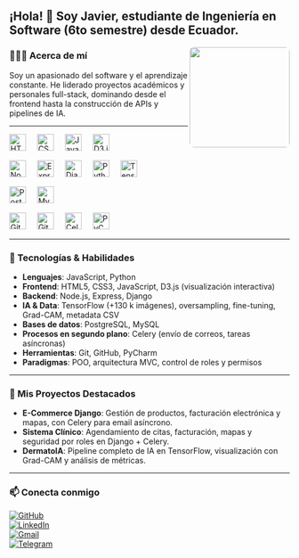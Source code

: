 <h2 align="left">¡Hola! 👋 Soy Javier, estudiante de Ingeniería en Software (6to semestre) desde Ecuador.</h2>

<img align="right" height="180" style="border-radius: 8px;" src="https://i.giphy.com/media/v1.Y2lkPTc5MGI3NjExdXQ4dHQ2MDA4YWg3N281MGV0YXV0NDR3M3Z4Z3Zkb3duczFuazIwcyZlcD12MV9pbnRlcm5hbF9naWZfYnlfaWQmY3Q9Zw/qgQUggAC3Pfv687qPC/giphy.gif" />

### 👨🏻‍💻 Acerca de mí  
Soy un apasionado del software y el aprendizaje constante. He liderado proyectos académicos y personales full-stack, dominando desde el frontend hasta la construcción de APIs y pipelines de IA.

---

<div align="left">
  <!-- Frontend -->
  <img src="https://cdn.jsdelivr.net/gh/devicons/devicon/icons/html5/html5-original.svg" height="30" alt="HTML5" /> <img width="12"/>
  <img src="https://cdn.jsdelivr.net/gh/devicons/devicon/icons/css3/css3-original.svg" height="30" alt="CSS3" /> <img width="12"/>
  <img src="https://cdn.jsdelivr.net/gh/devicons/devicon/icons/javascript/javascript-original.svg" height="30" alt="JavaScript" /> <img width="12"/>
  <img src="https://cdn.jsdelivr.net/gh/devicons/devicon/icons/d3js/d3js-original.svg" height="30" alt="D3.js" /> <img width="12"/>
  
  <!-- Backend & Frameworks -->
  <img src="https://cdn.jsdelivr.net/gh/devicons/devicon/icons/nodejs/nodejs-original.svg" height="30" alt="Node.js" /> <img width="12"/>
  <img src="https://cdn.jsdelivr.net/gh/devicons/devicon/icons/express/express-original.svg" height="30" alt="Express" /> <img width="12"/>
  <img src="https://cdn.jsdelivr.net/gh/devicons/devicon/icons/django/django-plain.svg" height="30" alt="Django" /> <img width="12"/>
  <img src="https://cdn.jsdelivr.net/gh/devicons/devicon/icons/python/python-original.svg" height="30" alt="Python" /> <img width="12"/>
  <img src="https://cdn.jsdelivr.net/gh/devicons/devicon/icons/tensorflow/tensorflow-original.svg" height="30" alt="TensorFlow" /> <img width="12"/>

  <!-- Bases de datos -->
  <img src="https://cdn.jsdelivr.net/gh/devicons/devicon/icons/postgresql/postgresql-original.svg" height="30" alt="PostgreSQL" /> <img width="12"/>
  <img src="https://cdn.jsdelivr.net/gh/devicons/devicon/icons/mysql/mysql-original.svg" height="30" alt="MySQL" /> <img width="12"/>

  <!-- Herramientas & Otros -->
  <img src="https://cdn.jsdelivr.net/gh/devicons/devicon/icons/git/git-original.svg" height="30" alt="Git" /> <img width="12"/>
  <img src="https://cdn.jsdelivr.net/gh/devicons/devicon/icons/github/github-original.svg" height="30" alt="GitHub" /> <img width="12"/>
  <img src="https://img.shields.io/static/v1?message=Celery&logo=celery&color=white&labelColor=339933&style=flat" height="30" alt="Celery" /> <img width="12"/>
  <img src="https://cdn.jsdelivr.net/gh/devicons/devicon/icons/pycharm/pycharm-original.svg" height="30" alt="PyCharm" />
</div>

---

### 🔧 Tecnologías & Habilidades

- **Lenguajes**: JavaScript, Python  
- **Frontend**: HTML5, CSS3, JavaScript, D3.js (visualización interactiva)  
- **Backend**: Node.js, Express, Django  
- **IA & Data**: TensorFlow (+130 k imágenes), oversampling, fine-tuning, Grad-CAM, metadata CSV  
- **Bases de datos**: PostgreSQL, MySQL  
- **Procesos en segundo plano**: Celery (envío de correos, tareas asíncronas)  
- **Herramientas**: Git, GitHub, PyCharm  
- **Paradigmas**: POO, arquitectura MVC, control de roles y permisos  

---

### 🔗 Mis Proyectos Destacados

- **E-Commerce Django**: Gestión de productos, facturación electrónica y mapas, con Celery para email asíncrono.  
- **Sistema Clínico**: Agendamiento de citas, facturación, mapas y seguridad por roles en Django + Celery.  
- **DermatoIA**: Pipeline completo de IA en TensorFlow, visualización con Grad-CAM y análisis de métricas.  

---

### 📫 Conecta conmigo

[![GitHub](https://img.shields.io/badge/GitHub-JavicSoftCode-181717?logo=github&style=for-the-badge)](https://github.com/JavicSoftCode)  
[![LinkedIn](https://img.shields.io/badge/LinkedIn-JavierQuinteros-0077B5?logo=linkedin&style=for-the-badge)](https://www.linkedin.com/in/JavierQuinteros)  
[![Gmail](https://img.shields.io/badge/Gmail-ing.javiersistem02ejqp@gmail.com-D14836?logo=gmail&style=for-the-badge)](mailto:ing.javiersistem02ejqp@gmail.com)  
[![Telegram](https://img.shields.io/badge/Telegram-@tuPerfil-2CA5E0?logo=telegram&style=for-the-badge)](https://t.me/tuPerfil)  
